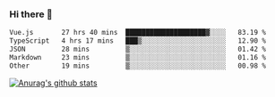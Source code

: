 ### Hi there 👋



<!--
**webB1an/webB1an** is a ✨ _special_ ✨ repository because its `README.md` (this file) appears on your GitHub profile.

Here are some ideas to get you started:

- 🔭 I’m currently working on ...
- 🌱 I’m currently learning ...
- 👯 I’m looking to collaborate on ...
- 🤔 I’m looking for help with ...
- 💬 Ask me about ...
- 📫 How to reach me: ...
- 😄 Pronouns: ...
- ⚡ Fun fact: ...
-->

<!--START_SECTION:waka-->

```txt
Vue.js       27 hrs 40 mins  ████████████████████▓░░░░   83.19 %
TypeScript   4 hrs 17 mins   ███▒░░░░░░░░░░░░░░░░░░░░░   12.90 %
JSON         28 mins         ▒░░░░░░░░░░░░░░░░░░░░░░░░   01.42 %
Markdown     23 mins         ▒░░░░░░░░░░░░░░░░░░░░░░░░   01.16 %
Other        19 mins         ▒░░░░░░░░░░░░░░░░░░░░░░░░   00.98 %
```

<!--END_SECTION:waka-->


[![Anurag's github stats](https://github-readme-stats.vercel.app/api?username=webB1an&show_icons=true&theme=radical)](https://github.com/anuraghazra/github-readme-stats)

